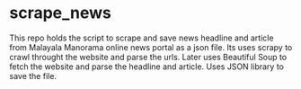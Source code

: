 # scrape_news

This repo holds the script to scrape and save news headline and article from Malayala Manorama online news portal as a json file.
Its uses scrapy to crawl throught the website and parse the urls. Later uses Beautiful Soup to fetch the website and parse the headline and article. Uses JSON library to save the file.
